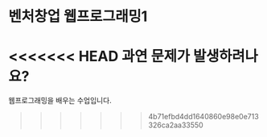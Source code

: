 벤처창업 웹프로그래밍1
======================
<<<<<<< HEAD
과연 문제가 발생하려나요?
=======
웹프로그래밍을 배우는 수업입니다.
>>>>>>> 4b71efbd4dd1640860e98e0e713326ca2aa33550
